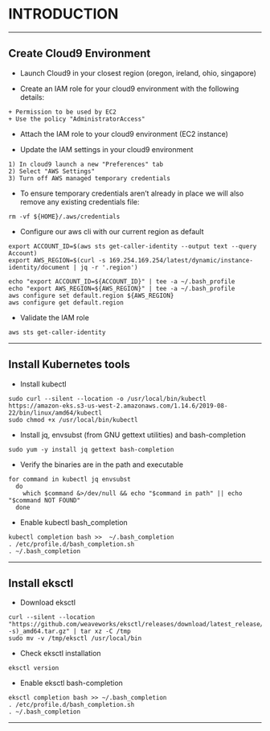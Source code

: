 # INTRODUCTION
---

## Create Cloud9 Environment

 - Launch Cloud9 in your closest region (oregon, ireland, ohio, singapore)

 - Create an IAM role for your cloud9 environment with the following details:
```
+ Permission to be used by EC2
+ Use the policy "AdministratorAccess"
```

 - Attach the IAM role to your cloud9 environment (EC2 instance)

 - Update the IAM settings in your cloud9 environment
```
1) In cloud9 launch a new "Preferences" tab
2) Select "AWS Settings"
3) Turn off AWS managed temporary credentials
```

 - To ensure temporary credentials aren’t already in place we will also remove any existing credentials file:
```
rm -vf ${HOME}/.aws/credentials
```

 - Configure our aws cli with our current region as default
```
export ACCOUNT_ID=$(aws sts get-caller-identity --output text --query Account)
export AWS_REGION=$(curl -s 169.254.169.254/latest/dynamic/instance-identity/document | jq -r '.region')

echo "export ACCOUNT_ID=${ACCOUNT_ID}" | tee -a ~/.bash_profile
echo "export AWS_REGION=${AWS_REGION}" | tee -a ~/.bash_profile
aws configure set default.region ${AWS_REGION}
aws configure get default.region
```

 - Validate the IAM role
```
aws sts get-caller-identity
```

---

## Install Kubernetes tools

 - Install kubectl
```
sudo curl --silent --location -o /usr/local/bin/kubectl https://amazon-eks.s3-us-west-2.amazonaws.com/1.14.6/2019-08-22/bin/linux/amd64/kubectl
sudo chmod +x /usr/local/bin/kubectl
```

 - Install jq, envsubst (from GNU gettext utilities) and bash-completion
```
sudo yum -y install jq gettext bash-completion
```

 - Verify the binaries are in the path and executable
```
for command in kubectl jq envsubst
  do
    which $command &>/dev/null && echo "$command in path" || echo "$command NOT FOUND"
  done
```

- Enable kubectl bash_completion
```
kubectl completion bash >>  ~/.bash_completion
. /etc/profile.d/bash_completion.sh
. ~/.bash_completion
```

---

## Install eksctl

 - Download eksctl 
```
curl --silent --location "https://github.com/weaveworks/eksctl/releases/download/latest_release/eksctl_$(uname -s)_amd64.tar.gz" | tar xz -C /tmp
sudo mv -v /tmp/eksctl /usr/local/bin
```

 - Check eksctl installation
```
eksctl version
```

 - Enable eksctl bash-completion
```
eksctl completion bash >> ~/.bash_completion
. /etc/profile.d/bash_completion.sh
. ~/.bash_completion
```

---

